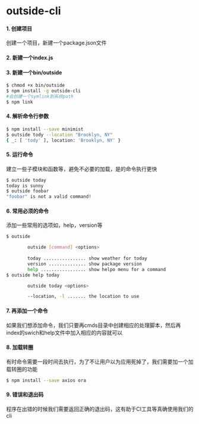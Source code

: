 # outside-cli
#### 1. 创建项目
创建一个项目，新建一个package.json文件
#### 2. 新建一个index.js
#### 3. 新建一个bin/outside
```bash
$ chmod +x bin/outside
$ npm install -g outside-cli
#会创建一个symlink到系统path
$ npm link
```

#### 4. 解析命令行参数
```bash
$ npm install --save minimist
$ outside tody --location "Brooklyn, NY"
{ _: [ 'tody' ], location: 'Brooklyn, NY' }
```

#### 5. 运行命令
建立一些子模块和函数等，避免不必要的加载，是的命令执行更快
```bash
$ outside today
today is sunny
$ outside foobar
"foobar" is not a valid command!
```

#### 6. 常用必须的命令
添加一些常用的选项如，help，version等
```bash
$ outside

        outside [command] <options>
        
        today ................ show weather for today
        version .............. show package version
        help ................. show helpo menu for a command
$ outside help today

        outside today <options>

        --location, -l ....... the location to use

```

#### 7. 再添加一个命令
如果我们想添加命令，我们只要再cmds目录中创建相应的处理脚本，然后再index的swich和help文件中加入相应的内容就可以

#### 8. 加载转圈
有时命令需要一段时间去执行，为了不让用户以为应用死掉了，我们需要加一个加载转圈的功能
```bash
$ npm install --save axios ora
```

#### 9. 错误和退出码
程序在出错的时候我们需要返回正确的退出码，这有助于CI工具等真确使用我们的cli